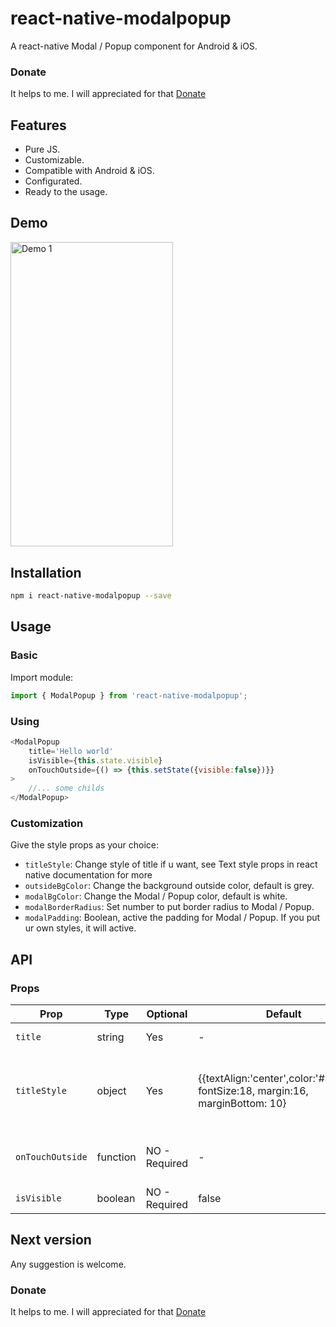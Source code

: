 # react-native-modalpopup
A react-native Modal / Popup component for Android & iOS.

### Donate
It helps to me.
I will appreciated for that
[Donate](https://PayPal.Me/ismaalexmalcacastr)

## Features
- Pure JS.
- Customizable.
- Compatible with Android & iOS.
- Configurated.
- Ready to the usage.


## Demo
<img src="https://media.giphy.com/media/5bxpH5LcGO33zKAHkS/giphy.gif" width = "260" height = "487.5" alt="Demo 1"/> 

## Installation
```sh
npm i react-native-modalpopup --save
```

## Usage
### Basic
Import  module:
```javascript
import { ModalPopup } from 'react-native-modalpopup';
```

### Using
```javascript
<ModalPopup
    title='Hello world'
    isVisible={this.state.visible}
    onTouchOutside={() => {this.setState({visible:false})}}
>
    //... some childs
</ModalPopup>
```

### Customization
Give the style props as your choice:
- `titleStyle`: Change style of title if u want, see Text style props in react native documentation for more
- `outsideBgColor`: Change the background outside color, default is grey.
- `modalBgColor`: Change the Modal / Popup color, default is white.
- `modalBorderRadius`: Set number to put border radius to Modal / Popup.
- `modalPadding`: Boolean, active the padding for Modal / Popup. If you put ur own styles, it will active.


## API
### Props
Prop                | Type     | Optional | Default   | Description
------------------- | -------- | -------- | --------- | -----------
`title`             | string   | Yes      |    -      | Add title to Modal / Popup
`titleStyle`        | object   | Yes      | {{textAlign:'center',color:'#757575', fontSize:18, margin:16,  marginBottom: 10} | Styles for the Title, see Text style props in react native documentation for more.
`onTouchOutside`      | function   | NO - Required   |  - | Do you want to do when you'll click outside space.
`isVisible`           | boolean    | NO - Required    |  false |  Show and hide Modal / Popup

## Next version
Any suggestion is welcome.


### Donate
It helps to me.
I will appreciated for that
[Donate](https://PayPal.Me/ismaalexmalcacastr)